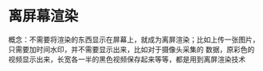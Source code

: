 #  离屏幕渲染
概念：不需要将渲染的东西显示在屏幕上，就成为离屏渲染；比如上传一张图片，只需要加时间水印，并不需要显示出来，比如对于摄像头采集的
数据，原彩色的视频显示出来，长宽各一半的黑色视频保存起来等等，都是用到离屏渲染技术


